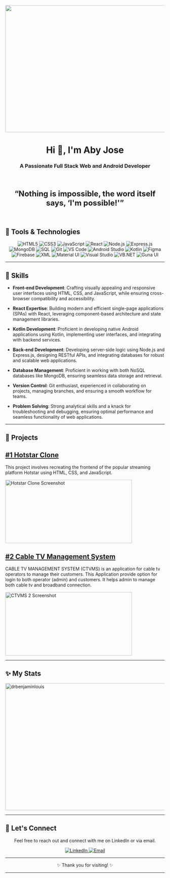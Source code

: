 <img src="https://github.com/drbenjaminlouis/drbenjaminlouis/assets/64739511/20019d86-ebe1-487f-a2a5-65f2cefe7409" width="1080px" height="400px" style="display: block; margin: 0 auto;">

<h1 align="center">Hi 👋, I'm Aby Jose</h1>
<h3 align="center">A Passionate Full Stack Web and Android Developer</h3>
<br>
<h2 align="center">
  <q style="font-size: 24px;">Nothing is impossible, the word itself says, ‘I'm possible!'</q>
</h2>
<br>

## 🚀 Tools & Technologies

<p align="center">
  <img src="https://img.shields.io/badge/HTML5-E34F26?style=for-the-badge&logo=html5&logoColor=white" alt="HTML5">
  <img src="https://img.shields.io/badge/CSS3-1572B6?style=for-the-badge&logo=css3&logoColor=white" alt="CSS3">
  <img src="https://img.shields.io/badge/JavaScript-F7DF1E?style=for-the-badge&logo=javascript&logoColor=black" alt="JavaScript">
  <img src="https://img.shields.io/badge/React-61DAFB?style=for-the-badge&logo=react&logoColor=black" alt="React">
  <img src="https://img.shields.io/badge/Node.js-339933?style=for-the-badge&logo=node.js&logoColor=white" alt="Node.js">
  <img src="https://img.shields.io/badge/Express.js-000000?style=for-the-badge&logo=express&logoColor=white" alt="Express.js">
  <img src="https://img.shields.io/badge/MongoDB-47A248?style=for-the-badge&logo=mongodb&logoColor=white" alt="MongoDB">
  <img src="https://img.shields.io/badge/SQL-database?style=for-the-badge&logo=postgresql&logoColor=blue" alt="SQL">
  <img src="https://img.shields.io/badge/Git-F05032?style=for-the-badge&logo=git&logoColor=white" alt="Git">
  <img src="https://img.shields.io/badge/VS_Code-007ACC?style=for-the-badge&logo=visual-studio-code&logoColor=white" alt="VS Code">
  <img src="https://img.shields.io/badge/Android_Studio-3DDC84?style=for-the-badge&logo=android-studio&logoColor=white" alt="Android Studio">
  <img src="https://img.shields.io/badge/Kotlin-0095D5?style=for-the-badge&logo=kotlin&logoColor=white" alt="Kotlin">
  <img src="https://img.shields.io/badge/Figma-F24E1E?style=for-the-badge&logo=figma&logoColor=white" alt="Figma">
  <img src="https://img.shields.io/badge/Firebase-FFCA28?style=for-the-badge&logo=firebase&logoColor=black" alt="Firebase">
  <img src="https://img.shields.io/badge/XML-555555?style=for-the-badge&logo=xml&logoColor=white" alt="XML">
  <img src="https://img.shields.io/badge/Material_UI-0081CB?style=for-the-badge&logo=material-ui&logoColor=white" alt="Material UI">
  <img src="https://img.shields.io/badge/Visual_Studio-5C2D91?style=for-the-badge&logo=visual-studio&logoColor=white" alt="Visual Studio">
  <img src="https://img.shields.io/badge/Visual_Basic.NET-5C2D91?style=for-the-badge&logo=.net&logoColor=white" alt="VB.NET">
  <img src="https://img.shields.io/badge/Guna_UI-333333?style=for-the-badge&logo=guna-ui&logoColor=white" alt="Guna UI">
</p>



---

## 🔧 Skills

- **Front-end Development**: Crafting visually appealing and responsive user interfaces using HTML, CSS, and JavaScript, while ensuring cross-browser compatibility and accessibility.

- **React Expertise**: Building modern and efficient single-page applications (SPAs) with React, leveraging component-based architecture and state management libraries.

- **Kotlin Development**: Proficient in developing native Android applications using Kotlin, implementing user interfaces, and integrating with backend services.

- **Back-end Development**: Developing server-side logic using Node.js and Express.js, designing RESTful APIs, and integrating databases for robust and scalable web applications.

- **Database Management**: Proficient in working with both NoSQL databases like MongoDB, ensuring seamless data storage and retrieval.

- **Version Control**: Git enthusiast, experienced in collaborating on projects, managing branches, and ensuring a smooth workflow for teams.

- **Problem Solving**: Strong analytical skills and a knack for troubleshooting and debugging, ensuring optimal performance and seamless functionality of web applications.

---

## 🌱 Projects

## [#1 Hotstar Clone](https://github.com/drbenjaminlouis/hotstar-clone)

This project involves recreating the frontend of the popular streaming platform Hotstar using HTML, CSS, and JavaScript.

<p align="left">
  <img src="https://github.com/drbenjaminlouis/drbenjaminlouis/assets/64739511/c48ba436-4d6d-4c45-8964-166561fac6a5" alt="Hotstar Clone Screenshot" width="400px" height="200px">
</p>

## [#2 Cable TV Management System](https://github.com/drbenjaminlouis/CABLE-TV-MANAGEMENT-SYSTEM)

CABLE TV MANAGEMENT SYSTEM (CTVMS) is an application for cable tv operators to manage their customers. This Application provide option for login to both operator (admin) and customers. It helps admin to manage both cable tv and broadband connection.

<p align="left">
  <img src="https://user-images.githubusercontent.com/64739511/228830588-82ca0ff5-e097-49c1-80c5-f83f44a80d8c.png" alt="CTVMS 2 Screenshot" width="400px" height="200px">
</p>

---

## ✨ My Stats

<p><img align="center" src="https://github-readme-streak-stats.herokuapp.com/?user=drbenjaminlouis&" alt="drbenjaminlouis" width="1080px" height="400px" style="display: block; margin: 0 auto;"/></p>

---

## 📩 Let's Connect

<p align="center">
  Feel free to reach out and connect with me on LinkedIn or via email.
</p>

<p align="center">
  <a href="https://www.linkedin.com/in/abyjose">
    <img src="https://img.shields.io/badge/LinkedIn-0077B5?style=for-the-badge&logo=linkedin&logoColor=white" alt="LinkedIn">
  </a>
  <a href="mailto:abyjose377@gmail.com">
    <img src="https://img.shields.io/badge/Email-D14836?style=for-the-badge&logo=gmail&logoColor=white" alt="Email">
  </a>
</p>

---

<p align="center">
 ✨ Thank you for visiting! ✨
</p>

---



